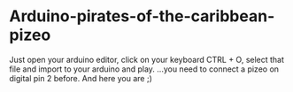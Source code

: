 # Arduino-pirates-of-the-caribbean-pizeo
Just open your arduino editor, click on your keyboard CTRL + O, select that file and import to your arduino and play.
...you need to connect a pizeo on digital pin 2 before.
And here you are ;)
